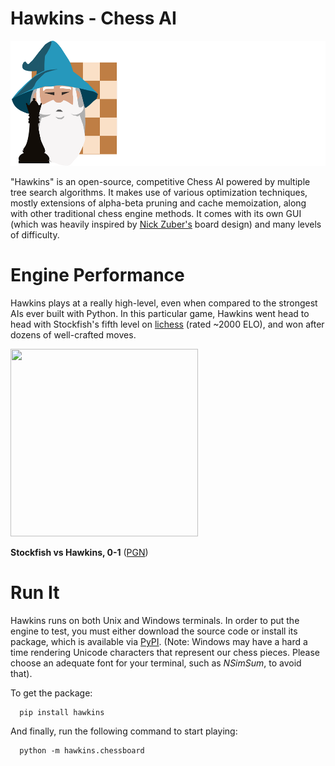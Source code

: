 # Hawkins - Chess AI
<img src="image/hawkins-logo-full.png" width="546" height="200">

"Hawkins" is an open-source, competitive Chess AI powered by multiple tree search algorithms. It makes use of various optimization techniques, mostly extensions of alpha-beta pruning and cache memoization, along with other traditional chess engine methods. It comes with its own GUI (which was heavily inspired by [Nick Zuber's](https://github.com/nickzuber/chs) board design) and many levels of difficulty.
# Engine Performance

Hawkins plays at a really high-level, even when compared to the strongest AIs ever built with Python. In this particular game, Hawkins went head to head with Stockfish's fifth level on [lichess](https://lichess.org/) (rated ~2000 ELO), and won after dozens of well-crafted moves.

<img src="image/Stockfish_vs_Hawkins.gif" width="300" height="300">

**Stockfish vs Hawkins, 0-1** ([PGN](image/Stockfish_vs_Hawkins.pgn))

# Run It

Hawkins runs on both Unix and Windows terminals. In order to put the engine to test, you must either download the source code or install its package, which is available via [PyPI](https://pypi.org/project/hawkins/). (Note: Windows may have a hard a time rendering Unicode characters that represent our chess pieces. Please choose an adequate font for your terminal, such as _NSimSum_, to avoid that).

To get the package:

```
  pip install hawkins
```
  
And finally, run the following command to start playing:

```
  python -m hawkins.chessboard
``` 

